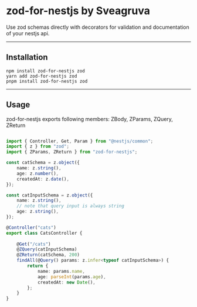 # zod-for-nestjs by Sveagruva

Use zod schemas directly with decorators for validation and documentation of your nestjs api.

----

## Installation

```shell
npm install zod-for-nestjs zod
yarn add zod-for-nestjs zod
pnpm install zod-for-nestjs zod
```

----

## Usage

zod-for-nestjs exports following members: ZBody, ZParams, ZQuery, ZReturn


```typescript

import { Controller, Get, Param } from "@nestjs/common";
import { z } from "zod";
import { ZParams, ZReturn } from "zod-for-nestjs";

const catSchema = z.object({
    name: z.string(),
    age: z.number(),
    createdAt: z.date(),
});

const catInputSchema = z.object({
    name: z.string(),
    // note that query input is always string
    age: z.string(),
});

@Controller("cats")
export class CatsController {
    
    @Get("/cats")
    @ZQuery(catInputSchema)
    @ZReturn(catSchema, 200)
    findAll(@Query() params: z.infer<typeof catInputSchema>) {
        return {
            name: params.name,
            age: parseInt(params.age),
            createdAt: new Date(),
        };
    }
}


```
